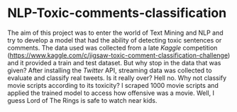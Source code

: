 # NLP-Toxic-comments-classification

The aim of this project was to enter the world of Text Mining and NLP and try to develop a model that had the ability of detecting toxic sentences or comments.
The data used was collected from a late *Kaggle* competition (https://www.kaggle.com/c/jigsaw-toxic-comment-classification-challenge) and it provided a train and test dataset.
But why stop in the data that was given? After installing the *Twitter* API, streaming data was collected to evaluate and classify real tweets.
Is it really over? Hell no. Why not classify movie scripts according to its toxicity? I scraped 1000 movie scripts and applied the trained model to access how offensive was a movie. Well, I guess Lord of The Rings is safe to watch near kids.
